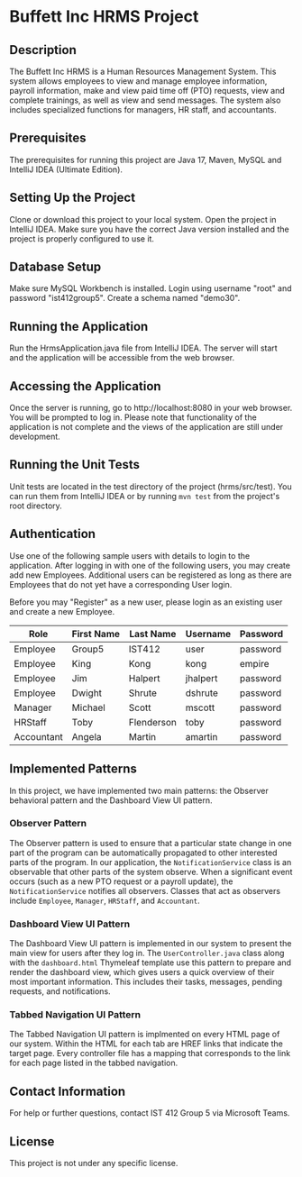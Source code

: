 # Buffett Inc HRMS Project

## Description
The Buffett Inc HRMS is a Human Resources Management System. This system allows employees to view and manage employee information, payroll information, make and view paid time off (PTO) requests, view and complete trainings, as well as view and send messages. The system also includes specialized functions for managers, HR staff, and accountants.

## Prerequisites
The prerequisites for running this project are Java 17, Maven, MySQL and IntelliJ IDEA (Ultimate Edition).

## Setting Up the Project
Clone or download this project to your local system. Open the project in IntelliJ IDEA. Make sure you have the correct Java version installed and the project is properly configured to use it.

## Database Setup
Make sure MySQL Workbench is installed. Login using username "root" and password "ist412group5". Create a schema named "demo30".

## Running the Application
Run the HrmsApplication.java file from IntelliJ IDEA. The server will start and the application will be accessible from the web browser.

## Accessing the Application
Once the server is running, go to http://localhost:8080 in your web browser. You will be prompted to log in. Please note that functionality of the application is not complete and the views of the application are still under development.

## Running the Unit Tests
Unit tests are located in the test directory of the project (hrms/src/test). You can run them from IntelliJ IDEA or by running `mvn test` from the project's root directory.

## Authentication
Use one of the following sample users with details to login to the application. After logging in with one of the following users, you may create add new Employees. Additional users can be registered as long as there are Employees that do not yet have a corresponding User login. 

Before you may "Register" as a new user, please login as an existing user and create a new Employee.

| Role | First Name | Last Name | Username | Password |
|-------- | -------- | -------- | -------- | -------- |
| Employee | Group5 | IST412 | user | password |
| Employee | King | Kong | kong | empire |
| Employee | Jim | Halpert | jhalpert | password |
| Employee | Dwight | Shrute | dshrute | password |
| Manager | Michael | Scott | mscott | password |
| HRStaff | Toby | Flenderson | toby | password |
| Accountant | Angela | Martin | amartin | password |

## Implemented Patterns
In this project, we have implemented two main patterns: the Observer behavioral pattern and the Dashboard View UI pattern.

### Observer Pattern
The Observer pattern is used to ensure that a particular state change in one part of the program can be automatically propagated to other interested parts of the program. In our application, the `NotificationService` class is an observable that other parts of the system observe. When a significant event occurs (such as a new PTO request or a payroll update), the `NotificationService` notifies all observers. Classes that act as observers include `Employee`, `Manager`, `HRStaff`, and `Accountant`.

### Dashboard View UI Pattern
The Dashboard View UI pattern is implemented in our system to present the main view for users after they log in. The `UserController.java` class along with the `dashboard.html` Thymeleaf template use this pattern to prepare and render the dashboard view, which gives users a quick overview of their most important information. This includes their tasks, messages, pending requests, and notifications.

### Tabbed Navigation UI Pattern
The Tabbed Navigation UI pattern is implmented on every HTML page of our system.  Within the HTML for each tab are HREF links that indicate the target page.  Every controller file has a mapping that corresponds to the link for each page listed in the tabbed navigation.

## Contact Information
For help or further questions, contact IST 412 Group 5 via Microsoft Teams.

## License
This project is not under any specific license.

